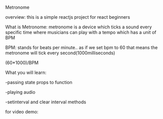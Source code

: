 Metronome

overview: this is a simple reactjs project for react beginners 

What is Metronome: metronome is a device which ticks a sound every specific time where
musicians can play with a tempo which has a unit of BPM

BPM: stands for beats per minute.. as if we set bpm to 60 that means the metronome 
will tick every second(1000milliseconds)

(60*1000)/BPM

What you will learn:


-passing state  props to function


-playing audio


-setinterval and clear interval methods


for video demo:



